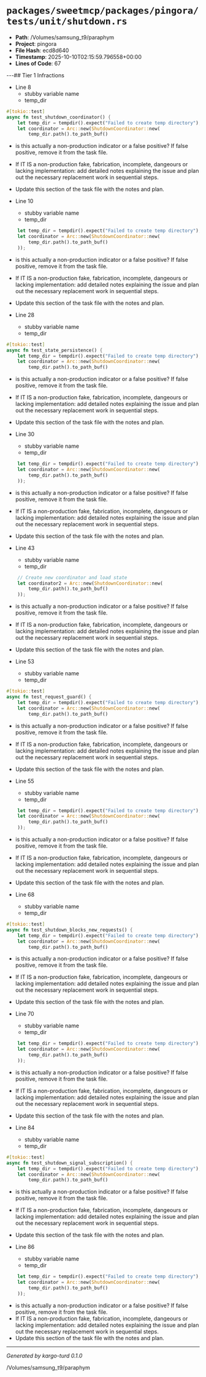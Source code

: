# `packages/sweetmcp/packages/pingora/tests/unit/shutdown.rs`

- **Path**: /Volumes/samsung_t9/paraphym
- **Project**: pingora
- **File Hash**: ecd8d640  
- **Timestamp**: 2025-10-10T02:15:59.796558+00:00  
- **Lines of Code**: 67

---## Tier 1 Infractions 


- Line 8
  - stubby variable name
  - temp_dir

```rust
#[tokio::test]
async fn test_shutdown_coordinator() {
    let temp_dir = tempdir().expect("Failed to create temp directory");
    let coordinator = Arc::new(ShutdownCoordinator::new(
        temp_dir.path().to_path_buf()
```

- is this actually a non-production indicator or a false positive? If false positive, remove it from the task file.
- If IT IS a non-production fake, fabrication, incomplete, dangeours or lacking implementation: add detailed notes explaining the issue and plan out the necessary replacement work in sequential steps. 
- Update this section of the task file with the notes and plan.


- Line 10
  - stubby variable name
  - temp_dir

```rust
    let temp_dir = tempdir().expect("Failed to create temp directory");
    let coordinator = Arc::new(ShutdownCoordinator::new(
        temp_dir.path().to_path_buf()
    ));

```

- is this actually a non-production indicator or a false positive? If false positive, remove it from the task file.
- If IT IS a non-production fake, fabrication, incomplete, dangeours or lacking implementation: add detailed notes explaining the issue and plan out the necessary replacement work in sequential steps. 
- Update this section of the task file with the notes and plan.


- Line 28
  - stubby variable name
  - temp_dir

```rust
#[tokio::test]
async fn test_state_persistence() {
    let temp_dir = tempdir().expect("Failed to create temp directory");
    let coordinator = Arc::new(ShutdownCoordinator::new(
        temp_dir.path().to_path_buf()
```

- is this actually a non-production indicator or a false positive? If false positive, remove it from the task file.
- If IT IS a non-production fake, fabrication, incomplete, dangeours or lacking implementation: add detailed notes explaining the issue and plan out the necessary replacement work in sequential steps. 
- Update this section of the task file with the notes and plan.


- Line 30
  - stubby variable name
  - temp_dir

```rust
    let temp_dir = tempdir().expect("Failed to create temp directory");
    let coordinator = Arc::new(ShutdownCoordinator::new(
        temp_dir.path().to_path_buf()
    ));

```

- is this actually a non-production indicator or a false positive? If false positive, remove it from the task file.
- If IT IS a non-production fake, fabrication, incomplete, dangeours or lacking implementation: add detailed notes explaining the issue and plan out the necessary replacement work in sequential steps. 
- Update this section of the task file with the notes and plan.


- Line 43
  - stubby variable name
  - temp_dir

```rust
    // Create new coordinator and load state
    let coordinator2 = Arc::new(ShutdownCoordinator::new(
        temp_dir.path().to_path_buf()
    ));

```

- is this actually a non-production indicator or a false positive? If false positive, remove it from the task file.
- If IT IS a non-production fake, fabrication, incomplete, dangeours or lacking implementation: add detailed notes explaining the issue and plan out the necessary replacement work in sequential steps. 
- Update this section of the task file with the notes and plan.


- Line 53
  - stubby variable name
  - temp_dir

```rust
#[tokio::test]
async fn test_request_guard() {
    let temp_dir = tempdir().expect("Failed to create temp directory");
    let coordinator = Arc::new(ShutdownCoordinator::new(
        temp_dir.path().to_path_buf()
```

- is this actually a non-production indicator or a false positive? If false positive, remove it from the task file.
- If IT IS a non-production fake, fabrication, incomplete, dangeours or lacking implementation: add detailed notes explaining the issue and plan out the necessary replacement work in sequential steps. 
- Update this section of the task file with the notes and plan.


- Line 55
  - stubby variable name
  - temp_dir

```rust
    let temp_dir = tempdir().expect("Failed to create temp directory");
    let coordinator = Arc::new(ShutdownCoordinator::new(
        temp_dir.path().to_path_buf()
    ));

```

- is this actually a non-production indicator or a false positive? If false positive, remove it from the task file.
- If IT IS a non-production fake, fabrication, incomplete, dangeours or lacking implementation: add detailed notes explaining the issue and plan out the necessary replacement work in sequential steps. 
- Update this section of the task file with the notes and plan.


- Line 68
  - stubby variable name
  - temp_dir

```rust
#[tokio::test]
async fn test_shutdown_blocks_new_requests() {
    let temp_dir = tempdir().expect("Failed to create temp directory");
    let coordinator = Arc::new(ShutdownCoordinator::new(
        temp_dir.path().to_path_buf()
```

- is this actually a non-production indicator or a false positive? If false positive, remove it from the task file.
- If IT IS a non-production fake, fabrication, incomplete, dangeours or lacking implementation: add detailed notes explaining the issue and plan out the necessary replacement work in sequential steps. 
- Update this section of the task file with the notes and plan.


- Line 70
  - stubby variable name
  - temp_dir

```rust
    let temp_dir = tempdir().expect("Failed to create temp directory");
    let coordinator = Arc::new(ShutdownCoordinator::new(
        temp_dir.path().to_path_buf()
    ));

```

- is this actually a non-production indicator or a false positive? If false positive, remove it from the task file.
- If IT IS a non-production fake, fabrication, incomplete, dangeours or lacking implementation: add detailed notes explaining the issue and plan out the necessary replacement work in sequential steps. 
- Update this section of the task file with the notes and plan.


- Line 84
  - stubby variable name
  - temp_dir

```rust
#[tokio::test]
async fn test_shutdown_signal_subscription() {
    let temp_dir = tempdir().expect("Failed to create temp directory");
    let coordinator = Arc::new(ShutdownCoordinator::new(
        temp_dir.path().to_path_buf()
```

- is this actually a non-production indicator or a false positive? If false positive, remove it from the task file.
- If IT IS a non-production fake, fabrication, incomplete, dangeours or lacking implementation: add detailed notes explaining the issue and plan out the necessary replacement work in sequential steps. 
- Update this section of the task file with the notes and plan.


- Line 86
  - stubby variable name
  - temp_dir

```rust
    let temp_dir = tempdir().expect("Failed to create temp directory");
    let coordinator = Arc::new(ShutdownCoordinator::new(
        temp_dir.path().to_path_buf()
    ));

```

- is this actually a non-production indicator or a false positive? If false positive, remove it from the task file.
- If IT IS a non-production fake, fabrication, incomplete, dangeours or lacking implementation: add detailed notes explaining the issue and plan out the necessary replacement work in sequential steps. 
- Update this section of the task file with the notes and plan.

---

*Generated by kargo-turd 0.1.0*

/Volumes/samsung_t9/paraphym